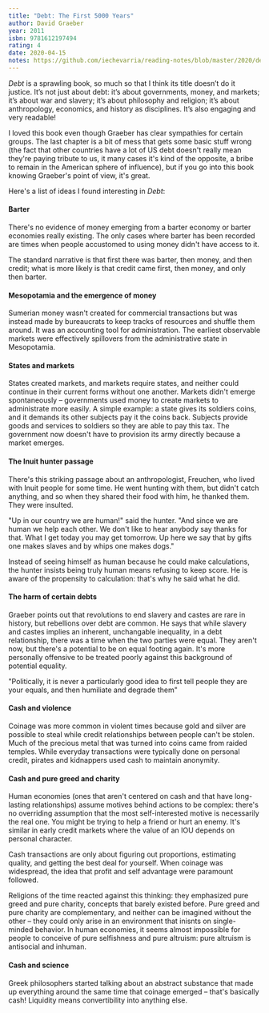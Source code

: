 ```yaml
---
title: "Debt: The First 5000 Years"
author: David Graeber
year: 2011
isbn: 9781612197494
rating: 4
date: 2020-04-15
notes: https://github.com/iechevarria/reading-notes/blob/master/2020/debt-david-graeber-2011.md
---
```


_Debt_ is a sprawling book, so much so that I think its title doesn’t do it justice. It’s not just about debt: it’s about governments, money, and markets; it’s about war and slavery; it’s about philosophy and religion; it’s about anthropology, economics, and history as disciplines. It’s also engaging and very readable!

I loved this book even though Graeber has clear sympathies for certain groups. The last chapter is a bit of mess that gets some basic stuff wrong (the fact that other countries have a lot of US debt doesn't really mean they're paying tribute to us, it many cases it's kind of the opposite, a bribe to remain in the American sphere of influence), but if you go into this book knowing Graeber's point of view, it's great.

Here's a list of ideas I found interesting in _Debt_:

#### Barter

There's no evidence of money emerging from a barter economy or barter economies really existing. The only cases where barter has been recorded are times when people accustomed to using money didn't have access to it.

The standard narrative is that first there was barter, then money, and then credit; what is more likely is that credit came first, then money, and only then barter.

#### Mesopotamia and the emergence of money

Sumerian money wasn't created for commercial transactions but was instead made by bureaucrats to keep tracks of resources and shuffle them around. It was an accounting tool for administration. The earliest observable markets were effectively spillovers from the administrative state in Mesopotamia.

#### States and markets

States created markets, and markets require states, and neither could continue in their current forms without one another. Markets didn't emerge spontaneously – governments used money to create markets to administrate more easily. A simple example: a state gives its soldiers coins, and it demands its other subjects pay it the coins back. Subjects provide goods and services to soldiers so they are able to pay this tax. The government now doesn't have to provision its army directly because a market emerges.

#### The Inuit hunter passage

There's this striking passage about an anthropologist, Freuchen, who lived with Inuit people for some time. He went hunting with them, but didn't catch anything, and so when they shared their food with him, he thanked them. They were insulted.

<p class="quote">
"Up in our country we are human!" said the hunter. "And since we are human we help each other. We don't like to hear anybody say thanks for that. What I get today you may get tomorrow. Up here we say that by gifts one makes slaves and by whips one makes dogs."
</p>

Instead of seeing himself as human because he could make calculations, the hunter insists being truly human means refusing to keep score. He is aware of the propensity to calculation: that's why he said what he did.

#### The harm of certain debts

Graeber points out that revolutions to end slavery and castes are rare in history, but rebellions over debt are common. He says that while slavery and castes implies an inherent, unchangable inequality, in a debt relationship, there was a time when the two parties were equal. They aren't now, but there's a potential to be on equal footing again. It's more personally offensive to be treated poorly against this background of potential equality.

<p class="quote">
"Politically, it is never a particularly good idea to first tell people they are your equals, and then humiliate and degrade them"
</p>

#### Cash and violence

Coinage was more common in violent times because gold and silver are possible to steal while credit relationships between people can't be stolen. Much of the precious metal that was turned into coins came from raided temples. While everyday transactions were typically done on personal credit, pirates and kidnappers used cash to maintain anonymity.

#### Cash and pure greed and charity

Human economies (ones that aren't centered on cash and that have long-lasting relationships) assume motives behind actions to be complex: there's no overriding assumption that the most self-interested motive is necessarily the real one. You might be trying to help a friend or hurt an enemy. It's similar in early credit markets where the value of an IOU depends on personal character.

Cash transactions are only about figuring out proportions, estimating quality, and getting the best deal for yourself. When coinage was widespread, the idea that profit and self advantage were paramount followed.

Religions of the time reacted against this thinking: they emphasized pure greed and pure charity, concepts that barely existed before. Pure greed and pure charity are complementary, and neither can be imagined without the other – they could only arise in an environment that inisnts on single-minded behavior. In human economies, it seems almost impossible for people to conceive of pure selfishness and pure altruism: pure altruism is antisocial and inhuman.

#### Cash and science

Greek philosophers started talking about an abstract substance that made up everything around the same time that coinage emerged – that's basically cash! Liquidity means convertibility into anything else.
